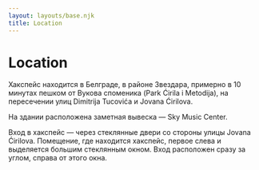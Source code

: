 ```yaml
---
layout: layouts/base.njk
title: Location
---
```


# Location

Хакспейс находится в Белграде, в районе Звездара,
примерно в 10 минутах пешком от Вукова споменика (Park Ćirila i Metodija),
на пересечении улиц Dimitrija Tucovića и Jovana Ćirilova.

На здании расположена заметная вывеска — Sky Music Center.

Вход в хакспейс — через стеклянные двери со стороны улицы Jovana Ćirilova.
Помещение, где находится хакспейс,
первое слева и выделяется большим стеклянным окном.
Вход расположен сразу за углом, справа от этого окна.
